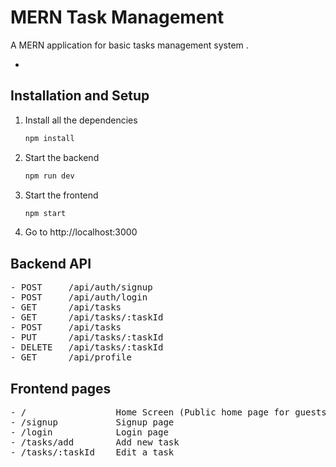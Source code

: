 # MERN Task Management

A MERN application for basic tasks management system .

- 

## Installation and Setup

1. Install all the dependencies

   ```sh
   npm install
   ```



2. Start the backend

   ```sh
   npm run dev
   ```
3. Start the frontend

   ```sh
   npm start
   ```
4. Go to http://localhost:3000

## Backend API

<pre>
- POST     /api/auth/signup
- POST     /api/auth/login
- GET      /api/tasks
- GET      /api/tasks/:taskId
- POST     /api/tasks
- PUT      /api/tasks/:taskId
- DELETE   /api/tasks/:taskId
- GET      /api/profile
</pre>

## Frontend pages

<pre>
- /                 Home Screen (Public home page for guests and private dashboard (tasks) for logged-in users)
- /signup           Signup page
- /login            Login page
- /tasks/add        Add new task
- /tasks/:taskId    Edit a task
</pre>

